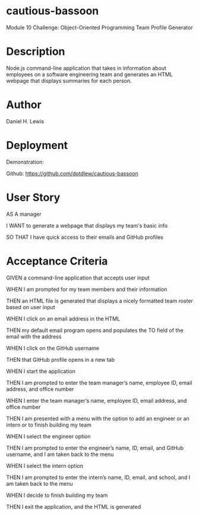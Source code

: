 # cautious-bassoon
Module 10 Challenge: Object-Oriented Programming Team Profile Generator

# Description
Node.js command-line application that takes in information about employees on a software engineering team and generates an HTML webpage that displays summaries for each person.

# Author
Daniel H. Lewis

# Deployment
Demonstration:

Github: https://github.com/dotdlew/cautious-bassoon

# User Story
AS A manager

I WANT to generate a webpage that displays my team's basic info

SO THAT I have quick access to their emails and GitHub profiles

# Acceptance Criteria
GIVEN a command-line application that accepts user input

WHEN I am prompted for my team members and their information

THEN an HTML file is generated that displays a nicely formatted team roster based on user input

WHEN I click on an email address in the HTML

THEN my default email program opens and populates the TO field of the email with the address

WHEN I click on the GitHub username

THEN that GitHub profile opens in a new tab

WHEN I start the application

THEN I am prompted to enter the team manager’s name, employee ID, email address, and office number

WHEN I enter the team manager’s name, employee ID, email address, and office number

THEN I am presented with a menu with the option to add an engineer or an intern or to finish building my team

WHEN I select the engineer option

THEN I am prompted to enter the engineer’s name, ID, email, and GitHub username, and I am taken back to the menu

WHEN I select the intern option

THEN I am prompted to enter the intern’s name, ID, email, and school, and I am taken back to the menu

WHEN I decide to finish building my team

THEN I exit the application, and the HTML is generated
